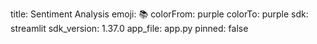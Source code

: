 title: Sentiment Analysis
emoji: 📚
colorFrom: purple
colorTo: purple
sdk: streamlit
sdk_version: 1.37.0
app_file: app.py
pinned: false
